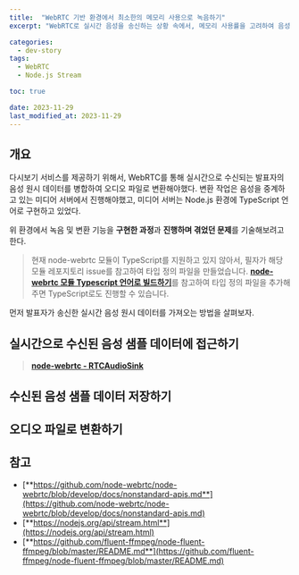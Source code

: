 ```yaml
---
title:  "WebRTC 기반 환경에서 최소한의 메모리 사용으로 녹음하기"
excerpt: "WebRTC로 실시간 음성을 송신하는 상황 속에서, 메모리 사용률을 고려하여 음성 샘플 데이터를 오디오 파일로 변환해보자."

categories:
  - dev-story
tags:
  - WebRTC
  - Node.js Stream

toc: true

date: 2023-11-29
last_modified_at: 2023-11-29
---
```


## 개요
다시보기 서비스를 제공하기 위해서, WebRTC를 통해 실시간으로 수신되는 발표자의 음성 원시 데이터를 병합하여 오디오 파일로 변환해야했다.
변환 작업은 음성을 중계하고 있는 미디어 서버에서 진행해야했고, 미디어 서버는 Node.js 환경에 TypeScript 언어로 구현하고 있었다.

위 환경에서 녹음 및 변환 기능을 **구현한 과정**과 **진행하며 겪었던 문제**를 기술해보려고 한다.

> 현재 node-webrtc 모듈이 TypeScript를 지원하고 있지 않아서, 필자가 해당 모듈 레포지토리 issue를 참고하여 타입 정의 파일을 만들었습니다. [**node-webrtc 모듈 Typescript 언어로 빌드하기**](https://github.com/boostcampwm2023/web13_Boarlog/issues/28)를 참고하여 타입 정의 파일을 추가해주면 TypeScript로도 진행할 수 있습니다.

먼저 발표자가 송신한 실시간 음성 원시 데이터를 가져오는 방법을 살펴보자.

## 실시간으로 수신된 음성 샘플 데이터에 접근하기

> [**node-webrtc - RTCAudioSink**](https://github.com/node-webrtc/node-webrtc/blob/develop/docs/nonstandard-apis.md#rtcaudiosink)

## 수신된 음성 샘플 데이터 저장하기


## 오디오 파일로 변환하기


## 참고
- [**https://github.com/node-webrtc/node-webrtc/blob/develop/docs/nonstandard-apis.md**](https://github.com/node-webrtc/node-webrtc/blob/develop/docs/nonstandard-apis.md)  
- [**https://nodejs.org/api/stream.html**](https://nodejs.org/api/stream.html)  
- [**https://github.com/fluent-ffmpeg/node-fluent-ffmpeg/blob/master/README.md**](https://github.com/fluent-ffmpeg/node-fluent-ffmpeg/blob/master/README.md)  